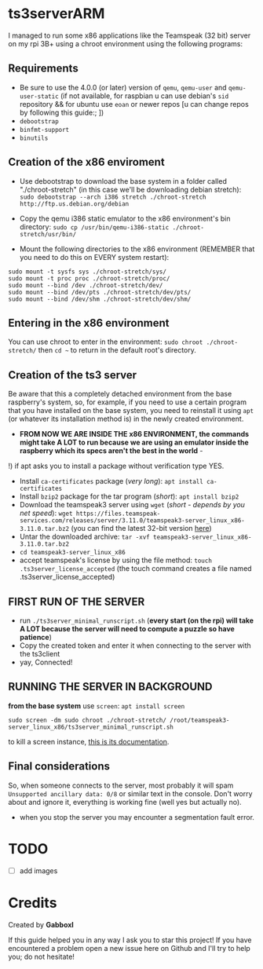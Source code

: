 # ts3serverARM
I managed to run some x86 applications like the Teamspeak (32 bit) server on my rpi 3B+ using a chroot environment using the following programs:

## Requirements
- Be sure to use the 4.0.0 (or later) version of `qemu`, `qemu-user` and `qemu-user-static` (if not available, for raspbian u can use debian's `sid` repository && for ubuntu use `eoan` or newer repos [u can change repos by following this guide:; ])
- `debootstrap`
- `binfmt-support`
- `binutils`

## Creation of the x86 enviroment
- Use debootstrap to download the base system in a folder called "./chroot-stretch" (in this case we'll be downloading debian stretch): `sudo debootstrap --arch i386 stretch ./chroot-stretch http://ftp.us.debian.org/debian`

- Copy the qemu i386 static emulator to the x86 environment's bin directory: `sudo cp /usr/bin/qemu-i386-static ./chroot-stretch/usr/bin/`
- Mount the following directories to the x86 environment (REMEMBER that you need to do this on EVERY system restart):
```
sudo mount -t sysfs sys ./chroot-stretch/sys/
sudo mount -t proc proc ./chroot-stretch/proc/
sudo mount --bind /dev ./chroot-stretch/dev/
sudo mount --bind /dev/pts ./chroot-stretch/dev/pts/
sudo mount --bind /dev/shm ./chroot-stretch/dev/shm/
```

## Entering in the x86 environment
You can use chroot to enter in the environment: `sudo chroot ./chroot-stretch/`
 then `cd ~` to return in the default root's directory.

## Creation of the ts3 server
Be aware that this a completely detached environment from the base raspberry's system, so, for example, if you need to use a certain program that you have installed on the base system, you need to reinstall it using `apt` (or whatever its installation method is) in the newly created environment.

- **FROM NOW WE ARE INSIDE THE x86 ENVIRONMENT, the commands might take A LOT to run because we are using an emulator inside the raspberry which its specs aren't the best in the world** - 

!) if apt asks you to install a package without verification type YES.

- Install `ca-certificates` package (*very long*): `apt install ca-certificates`
- Install `bzip2` package for the tar program (*short*): `apt install bzip2`
- Download the teamspeak3 server using `wget` (*short - depends by you net speed*): `wget https://files.teamspeak-services.com/releases/server/3.11.0/teamspeak3-server_linux_x86-3.11.0.tar.bz2` (you can find the latest 32-bit version [here](https://teamspeak.com/en/downloads/#server))
- Untar the downloaded archive: `tar -xvf teamspeak3-server_linux_x86-3.11.0.tar.bz2`
- `cd teamspeak3-server_linux_x86`
- accept teamspeak's license by using the file method: `touch .ts3server_license_accepted` (the touch command creates a file named .ts3server_license_accepted)

## FIRST RUN OF THE SERVER
- run `./ts3server_minimal_runscript.sh` (**every start (on the rpi) will take A LOT because the server will need to compute a puzzle so have patience**)
- Copy the created token and enter it when connecting to the server with the ts3client
- yay, Connected!

## RUNNING THE SERVER IN BACKGROUND
**from the base system**
use `screen`: `apt install screen`

`sudo screen -dm sudo chroot ./chroot-stretch/ /root/teamspeak3-server_linux_x86/ts3server_minimal_runscript.sh`

to kill a screen instance, [this is its documentation](https://www.gnu.org/software/screen/manual/screen.html).

## Final considerations
So, when someone connects to the server, most probably it will spam `Unsupported ancillary data: 0/8` or similar text in the console. Don't worry about and ignore it, everything is working fine (well yes but actually no).

- when you stop the server you may encounter a segmentation fault error.

# TODO
- [ ] add images


# Credits
Created by **Gabboxl**

If this guide helped you in any way I ask you to star this project!
If you have encountered a problem open a new issue here on Github and I'll try to help you; do not hesitate!
